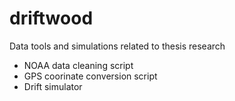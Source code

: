 # driftwood
Data tools and simulations related to thesis research

- NOAA data cleaning script
- GPS coorinate conversion script
- Drift simulator
